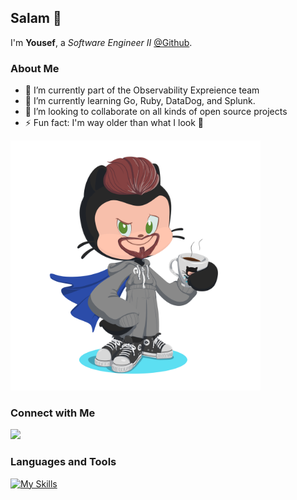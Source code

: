 ## Salam 👋

I'm **Yousef**, a *Software Engineer II* [@Github](https://www.github.com).

### About Me

- 🔭 I’m currently part of the Observability Expreience team
- 🌱 I’m currently learning Go, Ruby, DataDog, and Splunk.
- 👯 I’m looking to collaborate on all kinds of open source projects
- ⚡ Fun fact: I'm way older than what I look 🙈

<img src="img/octocat.png" alt="Octocat" width="400"/>

### Connect with Me

[![](https://skillicons.dev/icons?i=linkedin)](https://www.linkedin.com/in/yousefhadder)

### Languages and Tools

[![My Skills](https://skillicons.dev/icons?i=html,css,js,ts,java,cpp,nodejs,express,ruby,go,aws,neovim)](https://skillicons.dev)

